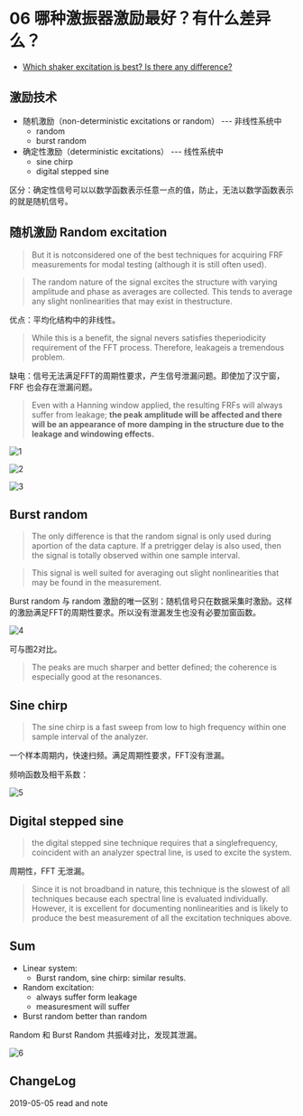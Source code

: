 # 06 哪种激振器激励最好？有什么差异么？

- [Which shaker excitation is best? Is there any difference? ](https://www.uml.edu/docs/dec98_tcm18-189813.pdf)

## 激励技术

- 随机激励（non-deterministic excitations or random） --- 非线性系统中
    - random
    - burst random
- 确定性激励（deterministic excitations） --- 线性系统中
    - sine chirp
    - digital stepped sine

区分：确定性信号可以以数学函数表示任意一点的值，防止，无法以数学函数表示的就是随机信号。

## 随机激励 Random excitation

> But it is notconsidered one of the best techniques for acquiring FRF measurements for modal testing (although it is still often used).

> The random nature of the signal excites the structure with varying amplitude and phase as averages are collected.  This tends to average any slight nonlinearities that may exist in thestructure. 

优点：平均化结构中的非线性。

> While this is a benefit, the signal nevers satisfies theperiodicity requirement of the FFT process.  Therefore, leakageis a tremendous problem.

缺电：信号无法满足FFT的周期性要求，产生信号泄漏问题。即使加了汉宁窗，FRF 也会存在泄漏问题。

>  Even with a Hanning window applied, the resulting FRFs will always suffer from leakage; **the peak amplitude will be affected and there will be an appearance of more damping in the structure due to the leakage and windowing effects.**

![1](https://raw.githubusercontent.com/JeremiahZhang/modal-space/master/img/06-01-random-exicition.JPG)

![2](https://raw.githubusercontent.com/JeremiahZhang/modal-space/master/img/06-02-random-exicition-frf.JPG)

![3](https://raw.githubusercontent.com/JeremiahZhang/modal-space/master/img/06-03-random-measurement-seq.JPG)

## Burst random

>  The only difference is that the random signal is only used during aportion of the data capture. If a pretrigger delay is also used, then the signal is totally observed within one sample interval.

> This signal is well suited for averaging out slight nonlinearities that may be found in the measurement.  

Burst random 与 random 激励的唯一区别：随机信号只在数据采集时激励。这样的激励满足FFT的周期性要求。所以没有泄漏发生也没有必要加窗函数。

![4](https://raw.githubusercontent.com/JeremiahZhang/modal-space/master/img/06-04-burst-random.JPG)

可与图2对比。

> The peaks are much sharper and better defined; the coherence is especially good at the resonances.

## Sine chirp

> The sine chirp is a fast sweep from low to high frequency within one sample interval of the analyzer.

一个样本周期内，快速扫频。满足周期性要求，FFT没有泄漏。

频响函数及相干系数：

![5](https://raw.githubusercontent.com/JeremiahZhang/modal-space/master/img/06-05-sine-chirp.JPG)

## Digital stepped sine 

> the digital stepped sine technique requires that a singlefrequency, coincident with an analyzer spectral line, is used to excite the system. 

周期性，FFT 无泄漏。

> Since it is not broadband in nature, this technique is the slowest of all techniques because each spectral line is evaluated individually.  However, it is excellent for documenting nonlinearities and is likely to produce the best measurement of all the excitation techniques above.

## Sum

- Linear system:
    - Burst random, sine chirp: similar results.
- Random excitation:
    - always suffer form leakage
    - measuresment will suffer
- Burst random better than random

Random 和 Burst Random 共振峰对比，发现其泄漏。

![6](https://raw.githubusercontent.com/JeremiahZhang/modal-space/master/img/06-06-frf-random-burst-random.JPG)

## ChangeLog

2019-05-05 read and note

